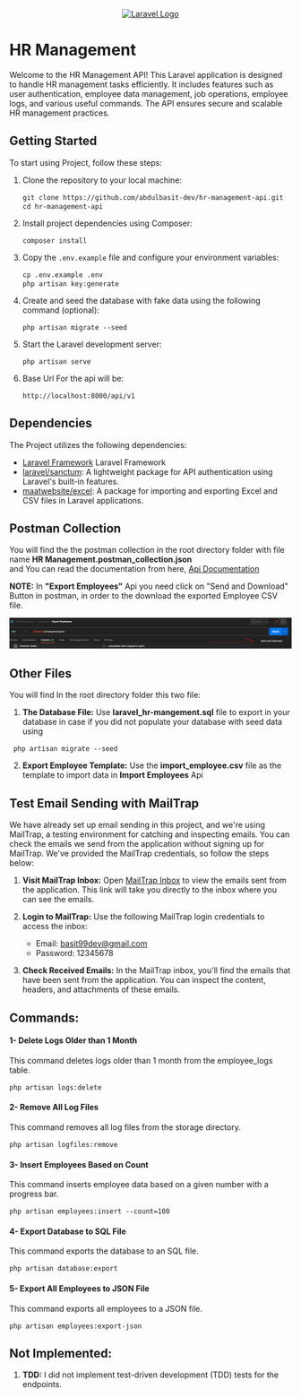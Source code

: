 <p align="center"><a href="https://laravel.com" target="_blank"><img src="https://raw.githubusercontent.com/laravel/art/master/logo-lockup/5%20SVG/2%20CMYK/1%20Full%20Color/laravel-logolockup-cmyk-red.svg" width="400" alt="Laravel Logo"></a></p>

# HR Management

Welcome to the HR Management API! This Laravel application is designed to handle HR management tasks efficiently. It includes features such
as user authentication, employee data management, job operations, employee logs, and various useful commands. The API ensures secure and
scalable HR management practices.

## Getting Started

To start using Project, follow these steps:

1. Clone the repository to your local machine:

   ```shell
   git clone https://github.com/abdulbasit-dev/hr-management-api.git
   cd hr-management-api
   ```

2. Install project dependencies using Composer:

   ```shell
   composer install
   ```

3. Copy the `.env.example` file and configure your environment variables:

   ```shell
   cp .env.example .env
   php artisan key:generate
   ```

4. Create and seed the database with fake data using the following command (optional):

   ```shell
   php artisan migrate --seed
   ```

5. Start the Laravel development server:

   ```shell
   php artisan serve
   ```

6. Base Url For the api will be:

   ```
   http://localhost:8000/api/v1
   ```

 <!-- use this website to view the cvs download -->

## Dependencies

The Project utilizes the following dependencies:

- [Laravel Framework](https://laravel.com) Laravel Framework
- [laravel/sanctum](https://laravel.com/docs/10.x/sanctum): A lightweight package for API authentication using Laravel's built-in features.
- [maatwebsite/excel](https://docs.laravel-excel.com/3.1/getting-started/): A package for importing and exporting Excel and CSV files in
  Laravel applications.

## Postman Collection

You will find the the postman collection in the root directory folder with file name **HR Management.postman_collection.json**
<br> and You can read the documentation from here, [Api Documentation](https://documenter.getpostman.com/view/12162986/2s9YXiahFs)

**NOTE:** In **"Export Employees"** Api you need click on "Send and Download" Button in postman, in order to the download the exported
Employee CSV file.

<img src="./public/send and download.png"  alt="Send and Download btn">

## Other Files

You will find In the root directory folder this two file:

1. **The Database File:** Use **laravel_hr-mangement.sql** file to export in your database in case if you did not populate your database
   with seed data using

```shell
 php artisan migrate --seed
```

2. **Export Employee Template:** Use the **import_employee.csv** file as the template to import data in **Import Employees** Api


## Test Email Sending with MailTrap

We have already set up email sending in this project, and we're using MailTrap, a testing environment for catching and inspecting emails.
You can check the emails we send from the application without signing up for MailTrap. We've provided the MailTrap credentials, so follow
the steps below:

1. **Visit MailTrap Inbox:** Open [MailTrap Inbox](https://mailtrap.io/inboxes/1432104/messages) to view the emails sent from the
   application. This link will take you directly to the inbox where you can see the emails.

2. **Login to MailTrap:** Use the following MailTrap login credentials to access the inbox:

   - Email: basit99dev@gmail.com
   - Password: 12345678

3. **Check Received Emails:** In the MailTrap inbox, you'll find the emails that have been sent from the application. You can inspect the
   content, headers, and attachments of these emails.

## Commands:

#### 1- Delete Logs Older than 1 Month

This command deletes logs older than 1 month from the employee_logs table.

```shell
php artisan logs:delete
```

#### 2- Remove All Log Files

This command removes all log files from the storage directory.

```shell
php artisan logfiles:remove
```

#### 3- Insert Employees Based on Count

This command inserts employee data based on a given number with a progress bar.

```shell
php artisan employees:insert --count=100
```

#### 4- Export Database to SQL File

This command exports the database to an SQL file.

```shell
php artisan database:export
```

#### 5- Export All Employees to JSON File

This command exports all employees to a JSON file.

```shell
php artisan employees:export-json
```

## Not Implemented:

1. **TDD:** I did not implement test-driven development (TDD) tests for the endpoints.


